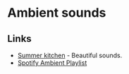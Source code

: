 # Ambient sounds

## Links

- [Summer kitchen](https://www.youtube.com/watch?v=e3UFuF4sXlc) - Beautiful sounds.
- [Spotify Ambient Playlist](https://open.spotify.com/playlist/5QOChSDsvLTtBwXmIn8Pss?si=KShjGiRPT5ClDiRixB14xA)

